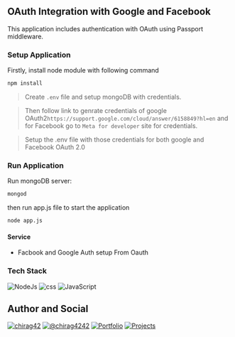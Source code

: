
## OAuth Integration with Google and Facebook

This application includes authentication with OAuth using Passport middleware.

### Setup Application 
Firstly, install node module with following command 
```bash
npm install
```
> Create `.env` file and setup mongoDB with credentials. 

> Then follow link to genrate credentials of google OAuth2`https://support.google.com/cloud/answer/6158849?hl=en` and for Facebook go to `Meta for developer` site for credentials. 

> Setup the .env file with those credentials for both google and Facebook OAuth 2.0 

### Run Application 

Run mongoDB server:
```bash 
mongod
```
then run app.js file to start the application
```bash 
node app.js 
```
#### Service
- Facbook and Google Auth setup From Oauth 

### Tech Stack

![NodeJs](https://img.shields.io/badge/Node.js-339933.svg?style=flat-square&logo=nodedotjs&logoColor=white)
![css](https://img.shields.io/badge/CSS3-1572B6.svg?style=flat-square&logo=CSS3&logoColor=white)
![JavaScript](https://img.shields.io/badge/JavaScript-F7DF1E.svg?style=flat-square&logo=JavaScript&logoColor=black)

## Author and Social

[![chirag42](https://img.shields.io/badge/LinkedIn-0A66C2.svg?style=flat-square&logo=LinkedIn&logoColor=white)](https://www.linkedin.com/in/chirag42/) 
[![@chirag4242](https://img.shields.io/badge/GitHub-181717.svg?style=flat-square&logo=GitHub&logoColor=white)](https://www.github.com/chirag4242)
[![Portfolio](https://img.shields.io/badge/Portfolio-%23000000.svg?style=flat-square&logo=firefox&logoColor=#FF7139)](https://cio-app.herokuapp.com/)
[![Projects](https://img.shields.io/badge/Projects%20Site-4285F4?style=flat-square&logo=GoogleChrome&logoColor=white)](https://sites.google.com/view/chiragpatil/home)
